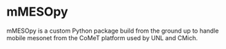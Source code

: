 # mMESOpy
mMESOpy is a custom Python package build from the ground up to handle mobile mesonet from the CoMeT platform used by UNL and CMich.
